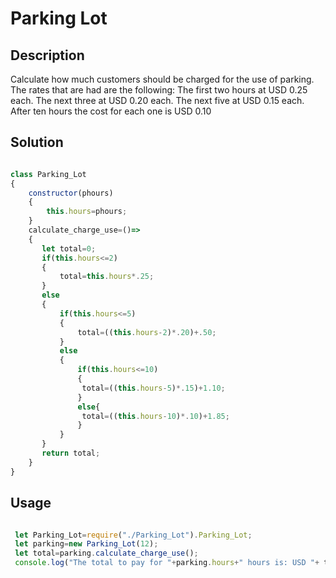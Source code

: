 # Parking Lot

## Description

Calculate how much customers should be charged for the use of parking.
The rates that are had are the following:
The first two hours at USD 0.25 each.
The next three at USD 0.20 each.
The next five at USD 0.15 each.
After ten hours the cost for each one is USD 0.10

## Solution

```Javascript

class Parking_Lot
{
    constructor(phours)
    {
        this.hours=phours;
    }
    calculate_charge_use=()=>
    {
       let total=0;
       if(this.hours<=2)
       {
           total=this.hours*.25;
       }
       else
       {
           if(this.hours<=5)
           {
               total=((this.hours-2)*.20)+.50;
           }
           else
           {
               if(this.hours<=10)
               {
                total=((this.hours-5)*.15)+1.10;
               }
               else{
                total=((this.hours-10)*.10)+1.85;  
               }
           }
       }
       return total;
    }
}

```
## Usage

```Javascript

 let Parking_Lot=require("./Parking_Lot").Parking_Lot;
 let parking=new Parking_Lot(12);
 let total=parking.calculate_charge_use();
 console.log("The total to pay for "+parking.hours+" hours is: USD "+ total);


```